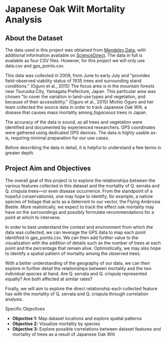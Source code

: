 # Japanese Oak Wilt Mortality Analysis


## About the Dataset

The data used in this project was obtained from [Mendeley Data](https://data.mendeley.com/datasets/xwj98nb39r/1), with additional information available on [ScienceDirect](https://www.sciencedirect.com/science/article/pii/S2352340915001730?via%3Dihub). The data in full is available as four CSV files. However, for this project we will only use data.csv and gps_points.csv.

This data was collected in 2009, from June to early July and "provides field-observed viability status of 1935 trees and surrounding stand conditions." (Oguro et al., 2015) The focus area is in the mountain forests near Tsuruoka City, Yamagata Prefecture, Japan. This particular area was chosen "to cover the variation in land-use types and vegetation, and because of their accessibility." (Oguro et al., 2015) Michio Oguro and her team collected the source data in order to track Japanese Oak Wilt, a disease that causes mass mortality among _fagaceous_ trees in Japan.

The accuracy of the data is sound, as all trees and vegetation were identified and documented by experienced researchers. GPS coordinates were gathered using dedicated GPS devices. The data is highly usable as-is, requiring minimal preparation for our use cases.

Before describing the data in detail, it is helpful to understand a few terms in greater depth.

## Project Aim and Objectives
The overall goal of this project is to explore the relationships between the various features collected in this dataset and the mortality of Q. serrata and Q. crispula trees—or even disease occurrence. From the standpoint of a hopeful conservationist, one may hope to identify, for example, a nativie species of foliage that acts as a deterrent to our vector, the Flying Ambrosia Beetle. More realistically, we expect to track the effect oak mortality may have on the surroundings and possibly formulate recommendations for a point at which to intervene.

In order to best understand the context and environment from which the data was collected, we can leverage the GPS data to map each point identified in gps_points.csv. We can then add further value to the visualization with the addition of details such as the number of trees at each point and the percentage that remain alive. Optimistically, we may also hope to identify a spatial pattern of mortality among the observed trees.

With a better understanding of the geography of our data, we can then explore in further detail the relationships between mortality and the two individual species at hand. Are Q. serrata and Q. crispula represented equally? Are both affected at similar rates?

Finally, we will aim to explore the direct relationship each collected feature has with the mortality of Q. serrata and Q. crispula through correlation analysis.

Specific Objectives
*   **Objective 1:** Map dataset locations and explore spatial patterns
*   **Objective 2:** Visualize mortality by species
*   **Objective 3:** Explore possible correlations between dataset features and mortality of trees as a result of Japanese Oak Wilt
